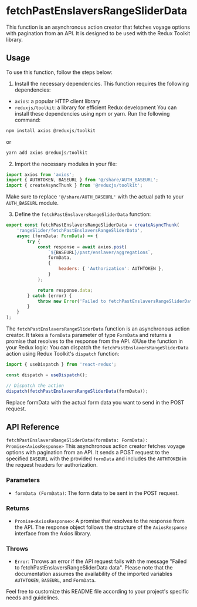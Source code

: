 # fetchPastEnslaversRangeSliderData
This function is an asynchronous action creator that fetches voyage options with pagination from an API. It is designed to be used with the Redux Toolkit library.

## Usage
To use this function, follow the steps below:

1) Install the necessary dependencies. This function requires the following dependencies:

- `axios`: a popular HTTP client library
- `reduxjs/toolkit`: a library for efficient Redux development
You can install these dependencies using npm or yarn. Run the following command:

```js
npm install axios @reduxjs/toolkit
```

or 
```js
yarn add axios @reduxjs/toolkit
```
2) Import the necessary modules in your file:
```jsx
import axios from 'axios';
import { AUTHTOKEN, BASEURL } from '@/share/AUTH_BASEURL';
import { createAsyncThunk } from '@reduxjs/toolkit';
```
Make sure to replace `'@/share/AUTH_BASEURL'` with the actual path to your `AUTH_BASEURL` module.

3) Define the `fetchPastEnslaversRangeSliderData` function:
```jsx
export const fetchPastEnslaversRangeSliderData = createAsyncThunk(
    'rangeSlider/fetchPastEnslaversRangeSliderData',
    async (formData: FormData) => {
        try {
            const response = await axios.post(
                `${BASEURL}/past/enslaver/aggregations`,
                formData,
                {
                    headers: { 'Authorization': AUTHTOKEN },
                }
            );

            return response.data;
        } catch (error) {
            throw new Error('Failed to fetchPastEnslaversRangeSliderData data');
        }
    }
);


```

The `fetchPastEnslaversRangeSliderData` function is an asynchronous action creator. It takes a `formData` parameter of type `FormData` and returns a promise that resolves to the response from the API.
4)Use the function in your Redux logic:
You can dispatch the `fetchPastEnslaversRangeSliderData` action using Redux Toolkit's `dispatch` function:
```jsx
import { useDispatch } from 'react-redux';

const dispatch = useDispatch();

// Dispatch the action
dispatch(fetchPastEnslaversRangeSliderData(formData));
```

Replace formData with the actual form data you want to send in the POST request.

## API Reference
`fetchPastEnslaversRangeSliderData(formData: FormData): Promise<AxiosResponse>`
This asynchronous action creator fetches voyage options with pagination from an API. It sends a POST request to the specified `BASEURL` with the provided `formData` and includes the `AUTHTOKEN` in the request headers for authorization.

### Parameters
- `formData (FormData)`: The form data to be sent in the POST request.
### Returns
- `Promise<AxiosResponse>`: A promise that resolves to the response from the API. The response object follows the structure of the `AxiosResponse` interface from the Axios library.
### Throws
- `Error`: Throws an error if the API request fails with the message "Failed to fetchPastEnslaversRangeSliderData data".
Please note that the documentation assumes the availability of the imported variables `AUTHTOKEN`, `BASEURL`, and `FormData`.

Feel free to customize this README file according to your project's specific needs and guidelines.